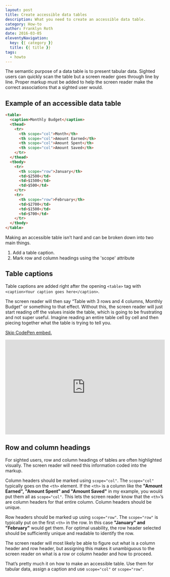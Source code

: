 ```yaml
---
layout: post
title: Create accessible data tables
description: What you need to create an accessible data table.
category: How-to
author: Franklyn Roth
date: 2016-03-05
eleventyNavigation:
  key: {{ category }}
  title: {{ title }}
tags:
  - howto
---
```


The semantic purpose of a data table is to present tabular data. Sighted users can quickly scan the table but a screen reader goes through line by line. Proper markup must be added to help the screen reader make the correct associations that a sighted user would.


## Example of an accessible data table

```html
<table>
  <caption>Monthly Budget</caption>
  <thead>
    <tr>
      <th scope="col">Month</th>
      <th scope="col">Amount Earned</th>
      <th scope="col">Amount Spent</th>
      <th scope="col">Amount Saved</th>
    </tr>
  </thead>
  <tbody>
    <tr>
      <th scope="row">January</th>
      <td>$2500</td>
      <td>$1500</td>
      <td>$500</td>
    </tr>
    <tr>
      <th scope="row">February</th>
      <td>$2700</td>
      <td>$1500</td>
      <td>$700</td>
    </tr>
  </tbody>
</table>
```

Making an accessible table isn’t hard and can be broken down into two main things.

1. Add a table caption.
2. Mark row and column headings using the 'scope' attribute


## Table captions

Table captions are added right after the opening `<table>` tag with `<caption>Your caption goes here</caption>`.

The screen reader will then say “Table with 3 rows and 4 columns, Monthly Budget” or something to that effect. Without this, the screen reader will just start reading off the values inside the table, which is going to be frustrating and not super useful. Imagine reading an entire table cell by cell and then piecing together what the table is trying to tell you.

<p class="u-hide-visually">
	<a href="#row-and-column-headings">Skip CodePen embed.</a>
</p>
<iframe height="300" style="width: 100%;" scrolling="no" title="Accessible Data Tables - CodePen" src="https://codepen.io/franklynroth/embed/zqOKvY?height=300&theme-id=25574&default-tab=html,result&editable=true" frameborder="no" allowtransparency="true" allowfullscreen="true">
  See the Pen <a href='https://codepen.io/franklynroth/pen/zqOKvY'>Accessible Data Tables</a> by Franklyn
  (<a href='https://codepen.io/franklynroth'>@franklynroth</a>) on <a href='https://codepen.io'>CodePen</a>.
</iframe>


## Row and column headings

For sighted users, row and column headings of tables are often highlighted visually. The screen reader will need this information coded into the markup.

Column headers should be marked using `scope="col"`. The `scope="col"` typically goes on the `<th>` element. If the `<th>` is a column like the <strong>"Amount Earned", "Amount Spent" and "Amount Saved"</strong> in my example, you would put them all as `scope="col"`. This lets the screen reader know that the `<th>`’s are column headers for that entire column. Column headers should be unique.

Row headers should be marked up using `scope="row"`. The `scope="row"` is typically put on the first `<th>` in the row. In this case <strong>"January" and "February"</strong> would get them. For optimal usability, the row header selected should be sufficiently unique and readable to identify the row.

The screen reader will most likely be able to figure out what is a column header and row header, but assigning this makes it unambiguous to the screen reader on what is a row or column header and how to proceed.

That’s pretty much it on how to make an accessible table. Use them for tabular data, assign a caption and use `scope="col"` or `scope="row"`.
